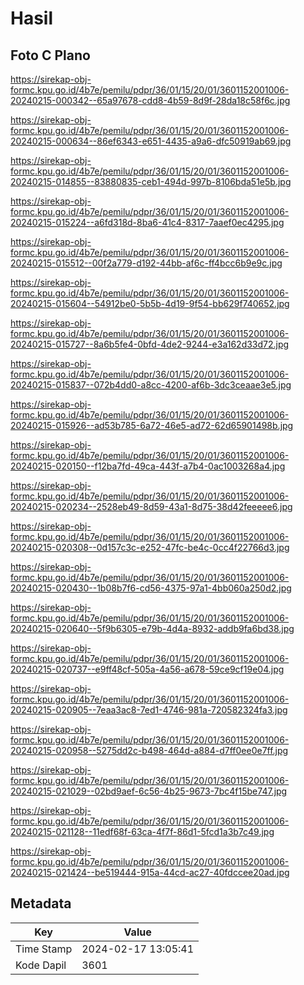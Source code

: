 # Hasil

## Foto C Plano

https://sirekap-obj-formc.kpu.go.id/4b7e/pemilu/pdpr/36/01/15/20/01/3601152001006-20240215-000342--65a97678-cdd8-4b59-8d9f-28da18c58f6c.jpg

https://sirekap-obj-formc.kpu.go.id/4b7e/pemilu/pdpr/36/01/15/20/01/3601152001006-20240215-000634--86ef6343-e651-4435-a9a6-dfc50919ab69.jpg

https://sirekap-obj-formc.kpu.go.id/4b7e/pemilu/pdpr/36/01/15/20/01/3601152001006-20240215-014855--83880835-ceb1-494d-997b-8106bda51e5b.jpg

https://sirekap-obj-formc.kpu.go.id/4b7e/pemilu/pdpr/36/01/15/20/01/3601152001006-20240215-015224--a6fd318d-8ba6-41c4-8317-7aaef0ec4295.jpg

https://sirekap-obj-formc.kpu.go.id/4b7e/pemilu/pdpr/36/01/15/20/01/3601152001006-20240215-015512--00f2a779-d192-44bb-af6c-ff4bcc6b9e9c.jpg

https://sirekap-obj-formc.kpu.go.id/4b7e/pemilu/pdpr/36/01/15/20/01/3601152001006-20240215-015604--54912be0-5b5b-4d19-9f54-bb629f740652.jpg

https://sirekap-obj-formc.kpu.go.id/4b7e/pemilu/pdpr/36/01/15/20/01/3601152001006-20240215-015727--8a6b5fe4-0bfd-4de2-9244-e3a162d33d72.jpg

https://sirekap-obj-formc.kpu.go.id/4b7e/pemilu/pdpr/36/01/15/20/01/3601152001006-20240215-015837--072b4dd0-a8cc-4200-af6b-3dc3ceaae3e5.jpg

https://sirekap-obj-formc.kpu.go.id/4b7e/pemilu/pdpr/36/01/15/20/01/3601152001006-20240215-015926--ad53b785-6a72-46e5-ad72-62d65901498b.jpg

https://sirekap-obj-formc.kpu.go.id/4b7e/pemilu/pdpr/36/01/15/20/01/3601152001006-20240215-020150--f12ba7fd-49ca-443f-a7b4-0ac1003268a4.jpg

https://sirekap-obj-formc.kpu.go.id/4b7e/pemilu/pdpr/36/01/15/20/01/3601152001006-20240215-020234--2528eb49-8d59-43a1-8d75-38d42feeeee6.jpg

https://sirekap-obj-formc.kpu.go.id/4b7e/pemilu/pdpr/36/01/15/20/01/3601152001006-20240215-020308--0d157c3c-e252-47fc-be4c-0cc4f22766d3.jpg

https://sirekap-obj-formc.kpu.go.id/4b7e/pemilu/pdpr/36/01/15/20/01/3601152001006-20240215-020430--1b08b7f6-cd56-4375-97a1-4bb060a250d2.jpg

https://sirekap-obj-formc.kpu.go.id/4b7e/pemilu/pdpr/36/01/15/20/01/3601152001006-20240215-020640--5f9b6305-e79b-4d4a-8932-addb9fa6bd38.jpg

https://sirekap-obj-formc.kpu.go.id/4b7e/pemilu/pdpr/36/01/15/20/01/3601152001006-20240215-020737--e9ff48cf-505a-4a56-a678-59ce9cf19e04.jpg

https://sirekap-obj-formc.kpu.go.id/4b7e/pemilu/pdpr/36/01/15/20/01/3601152001006-20240215-020905--7eaa3ac8-7ed1-4746-981a-720582324fa3.jpg

https://sirekap-obj-formc.kpu.go.id/4b7e/pemilu/pdpr/36/01/15/20/01/3601152001006-20240215-020958--5275dd2c-b498-464d-a884-d7ff0ee0e7ff.jpg

https://sirekap-obj-formc.kpu.go.id/4b7e/pemilu/pdpr/36/01/15/20/01/3601152001006-20240215-021029--02bd9aef-6c56-4b25-9673-7bc4f15be747.jpg

https://sirekap-obj-formc.kpu.go.id/4b7e/pemilu/pdpr/36/01/15/20/01/3601152001006-20240215-021128--11edf68f-63ca-4f7f-86d1-5fcd1a3b7c49.jpg

https://sirekap-obj-formc.kpu.go.id/4b7e/pemilu/pdpr/36/01/15/20/01/3601152001006-20240215-021424--be519444-915a-44cd-ac27-40fdccee20ad.jpg


## Metadata

| Key        | Value               |
| ---------- | ------------------- |
| Time Stamp | 2024-02-17 13:05:41 |
| Kode Dapil | 3601                |



